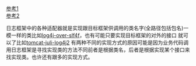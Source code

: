 [参考1](https://zhuanlan.zhihu.com/p/24272450)  
[参考2](https://zhuanlan.zhihu.com/p/24275518)

日志框架中的各种适配器就是实现跟目标框架供调用的类名字(全路径包括包名)一模一样的类比如[log4j-over-slf4f](https://github.com/wdev/log4j-over-slf4f)，也有可能只要实现目标框架的对外的接口
就可以了比如[tomcat-juli-log4j2](https://github.com/ggrandes/tomcat-juli-log4j2)
有两种不同的实现方式的原因可能是因为业务代码调用日志框架是寻找实现类的方法不同前者是根据类名，后者是根据实现某个接口来找实现类。也许还有跟多的实现方式。
